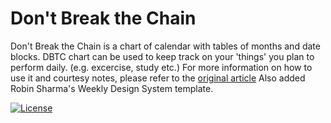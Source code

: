# Don't Break the Chain
Don't Break the Chain is a chart of calendar with tables of months and date blocks.
DBTC chart can be used to keep track on your 'things' you plan to perform daily. (e.g. excercise, study etc.)
For more information on how to use it and courtesy notes, please refer to the [original article](https://ttbid.amrute.me/?page_id=158) 
Also added Robin Sharma's Weekly Design System template. 

[![License](https://img.shields.io/badge/License_CC--BY--3.0-green.svg)](https://creativecommons.org/licenses/by/3.0/deed.en_US)
